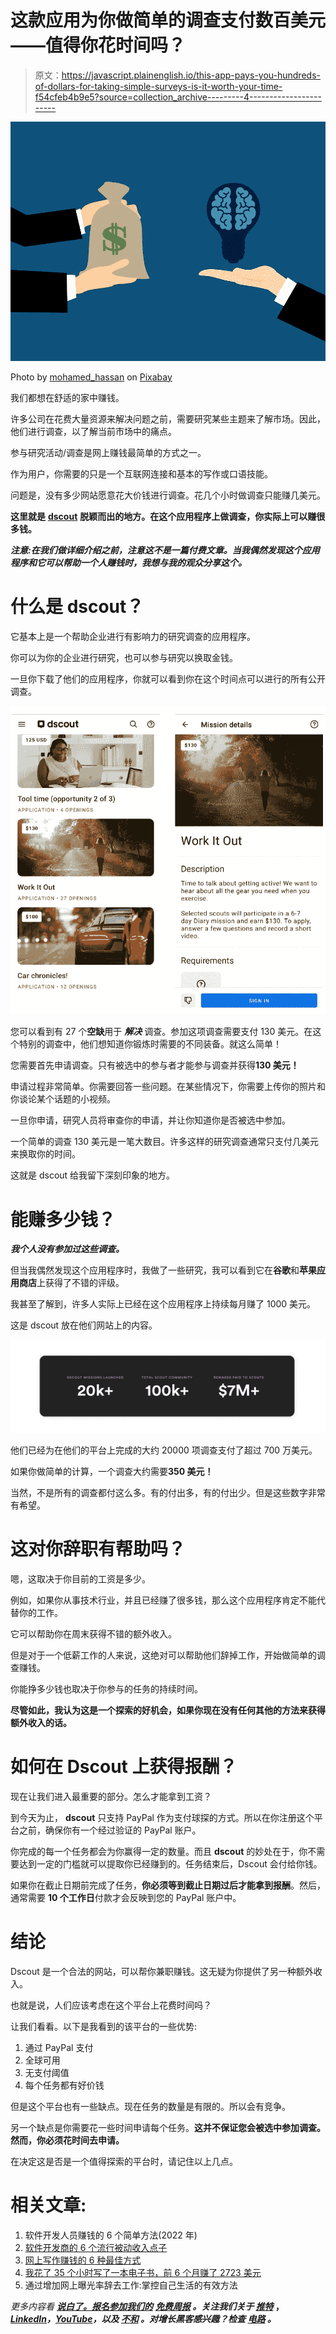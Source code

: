 # 这款应用为你做简单的调查支付数百美元——值得你花时间吗？

> 原文：<https://javascript.plainenglish.io/this-app-pays-you-hundreds-of-dollars-for-taking-simple-surveys-is-it-worth-your-time-f54cfeb4b9e5?source=collection_archive---------4----------------------->

![](img/0b0996c858ef2e2c1a30884dc8c5016f.png)

Photo by [mohamed_hassan](https://pixabay.com/users/mohamed_hassan-5229782/) on [Pixabay](https://pixabay.com/?utm_source=medium&utm_medium=referral)

我们都想在舒适的家中赚钱。

许多公司在花费大量资源来解决问题之前，需要研究某些主题来了解市场。因此，他们进行调查，以了解当前市场中的痛点。

参与研究活动/调查是网上赚钱最简单的方式之一。

作为用户，你需要的只是一个互联网连接和基本的写作或口语技能。

问题是，没有多少网站愿意花大价钱进行调查。花几个小时做调查只能赚几美元。

**这里就是** [**dscout**](https://dscout.com/) **脱颖而出的地方。在这个应用程序上做调查，你实际上可以赚很多钱。**

***注意:在我们做详细介绍之前，注意这不是一篇付费文章。当我偶然发现这个应用程序和它可以帮助一个人赚钱时，我想与我的观众分享这个。***

# 什么是 dscout？

它基本上是一个帮助企业进行有影响力的研究调查的应用程序。

你可以为你的企业进行研究，也可以参与研究以换取金钱。

一旦你下载了他们的应用程序，你就可以看到你在这个时间点可以进行的所有公开调查。

![](img/bbbe71ffdb7684b4c4c0f24506320911.png)

您可以看到有 27 个**空缺**用于 ***解决*** 调查。参加这项调查需要支付 130 美元。在这个特别的调查中，他们想知道你锻炼时需要的不同装备。就这么简单！

您需要首先申请调查。只有被选中的参与者才能参与调查并获得**130 美元！**

申请过程非常简单。你需要回答一些问题。在某些情况下，你需要上传你的照片和你谈论某个话题的小视频。

一旦你申请，研究人员将审查你的申请，并让你知道你是否被选中参加。

一个简单的调查 130 美元是一笔大数目。许多这样的研究调查通常只支付几美元来换取你的时间。

这就是 dscout 给我留下深刻印象的地方。

# 能赚多少钱？

***我个人没有参加过这些调查。***

但当我偶然发现这个应用程序时，我做了一些研究，我可以看到它在**谷歌**和**苹果应用商店**上获得了不错的评级。

我甚至了解到，许多人实际上已经在这个应用程序上持续每月赚了 1000 美元。

这是 dscout 放在他们网站上的内容。

![](img/2696f7596f8cf4d70680a4a8e28d14fc.png)

他们已经为在他们的平台上完成的大约 20000 项调查支付了超过 700 万美元。

如果你做简单的计算，一个调查大约需要**350 美元！**

当然，不是所有的调查都付这么多。有的付出多，有的付出少。但是这些数字非常有希望。

# 这对你辞职有帮助吗？

嗯，这取决于你目前的工资是多少。

例如，如果你从事技术行业，并且已经赚了很多钱，那么这个应用程序肯定不能代替你的工作。

它可以帮助你在周末获得不错的额外收入。

但是对于一个低薪工作的人来说，这绝对可以帮助他们辞掉工作，开始做简单的调查赚钱。

你能挣多少钱也取决于你参与的任务的持续时间。

**尽管如此，我认为这是一个探索的好机会，如果你现在没有任何其他的方法来获得额外收入的话。**

# 如何在 Dscout 上获得报酬？

现在让我们进入最重要的部分。怎么才能拿到工资？

到今天为止， **dscout** 只支持 PayPal 作为支付球探的方式。所以在你注册这个平台之前，确保你有一个经过验证的 PayPal 账户。

你完成的每一个任务都会为你赢得一定的数量。而且 **dscout** 的妙处在于，你不需要达到一定的门槛就可以提取你已经赚到的。任务结束后，Dscout 会付给你钱。

如果你在截止日期前完成了任务，**你必须等到截止日期过后才能拿到报酬**。然后，通常需要 **10 个工作日**付款才会反映到您的 PayPal 账户中。

# 结论

Dscout 是一个合法的网站，可以帮你兼职赚钱。这无疑为你提供了另一种额外收入。

也就是说，人们应该考虑在这个平台上花费时间吗？

让我们看看。以下是我看到的该平台的一些优势:

1.  通过 PayPal 支付
2.  全球可用
3.  无支付阈值
4.  每个任务都有好价钱

但是这个平台也有一些缺点。现在任务的数量是有限的。所以会有竞争。

另一个缺点是你需要花一些时间申请每个任务。**这并不保证您会被选中参加调查。然而，你必须花时间去申请。**

在决定这是否是一个值得探索的平台时，请记住以上几点。

# 相关文章:

1.  软件开发人员赚钱的 6 个简单方法(2022 年)
2.  [软件开发商的 6 个流行被动收入点子](https://sunilcs.com/6-popular-passive-income-ideas-for-software-developers/)
3.  [网上写作赚钱的 6 种最佳方式](https://sunilcs.com/6-best-ways-to-make-money-writing-online/)
4.  [我花了 35 个小时写了一本电子书，前 6 个月赚了 2723 美元](https://sunilcs.com/i-spent-35-hours-writing-an-ebook-and-earned-2723-usd/)
5.  通过增加网上曝光率辞去工作:掌控自己生活的有效方法

*更多内容看* [***说白了。报名参加我们的***](https://plainenglish.io/) **[***免费周报***](http://newsletter.plainenglish.io/) *。关注我们关于* [***推特***](https://twitter.com/inPlainEngHQ) ，[***LinkedIn***](https://www.linkedin.com/company/inplainenglish/)*，*[***YouTube***](https://www.youtube.com/channel/UCtipWUghju290NWcn8jhyAw)*，以及* [***不和***](https://discord.gg/GtDtUAvyhW) *。对增长黑客感兴趣？检查* [***电路***](https://circuit.ooo/) *。***